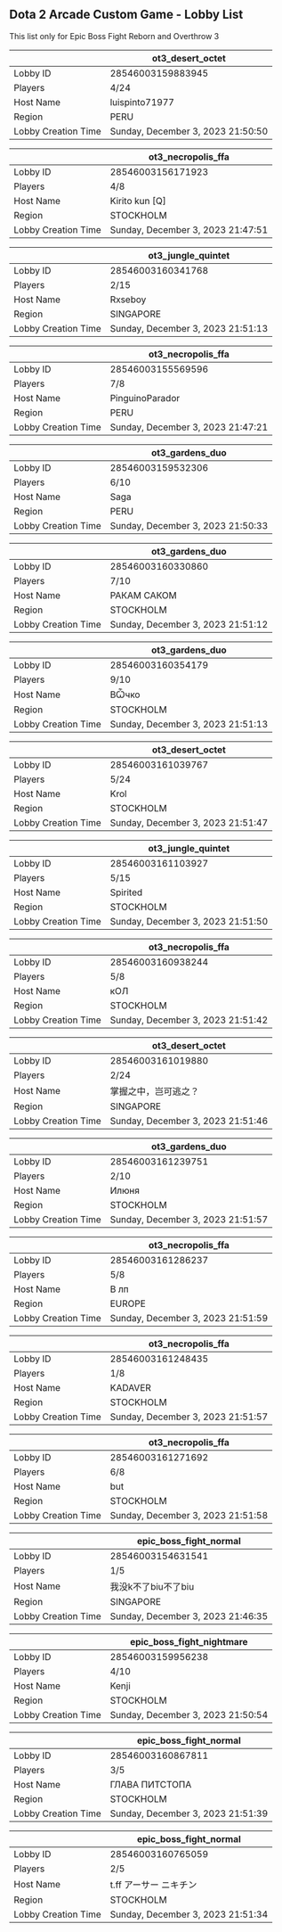 ## Dota 2 Arcade Custom Game - Lobby List

This list only for Epic Boss Fight Reborn and Overthrow 3

|  | ot3_desert_octet |
| ------ | ------ |
| Lobby ID | 28546003159883945 |
| Players | 4/24 |
| Host Name | luispinto71977 |
| Region | PERU |
| Lobby Creation Time | Sunday, December 3, 2023 21:50:50 |


|  | ot3_necropolis_ffa |
| ------ | ------ |
| Lobby ID | 28546003156171923 |
| Players | 4/8 |
| Host Name | Kirito kun [Q] |
| Region | STOCKHOLM |
| Lobby Creation Time | Sunday, December 3, 2023 21:47:51 |


|  | ot3_jungle_quintet |
| ------ | ------ |
| Lobby ID | 28546003160341768 |
| Players | 2/15 |
| Host Name | Rxseboy |
| Region | SINGAPORE |
| Lobby Creation Time | Sunday, December 3, 2023 21:51:13 |


|  | ot3_necropolis_ffa |
| ------ | ------ |
| Lobby ID | 28546003155569596 |
| Players | 7/8 |
| Host Name | PinguinoParador |
| Region | PERU |
| Lobby Creation Time | Sunday, December 3, 2023 21:47:21 |


|  | ot3_gardens_duo |
| ------ | ------ |
| Lobby ID | 28546003159532306 |
| Players | 6/10 |
| Host Name | Saga |
| Region | PERU |
| Lobby Creation Time | Sunday, December 3, 2023 21:50:33 |


|  | ot3_gardens_duo |
| ------ | ------ |
| Lobby ID | 28546003160330860 |
| Players | 7/10 |
| Host Name | РАКАМ САКОМ |
| Region | STOCKHOLM |
| Lobby Creation Time | Sunday, December 3, 2023 21:51:12 |


|  | ot3_gardens_duo |
| ------ | ------ |
| Lobby ID | 28546003160354179 |
| Players | 9/10 |
| Host Name | ВѼчко |
| Region | STOCKHOLM |
| Lobby Creation Time | Sunday, December 3, 2023 21:51:13 |


|  | ot3_desert_octet |
| ------ | ------ |
| Lobby ID | 28546003161039767 |
| Players | 5/24 |
| Host Name | Krol |
| Region | STOCKHOLM |
| Lobby Creation Time | Sunday, December 3, 2023 21:51:47 |


|  | ot3_jungle_quintet |
| ------ | ------ |
| Lobby ID | 28546003161103927 |
| Players | 5/15 |
| Host Name | Spirited |
| Region | STOCKHOLM |
| Lobby Creation Time | Sunday, December 3, 2023 21:51:50 |


|  | ot3_necropolis_ffa |
| ------ | ------ |
| Lobby ID | 28546003160938244 |
| Players | 5/8 |
| Host Name | кОЛ |
| Region | STOCKHOLM |
| Lobby Creation Time | Sunday, December 3, 2023 21:51:42 |


|  | ot3_desert_octet |
| ------ | ------ |
| Lobby ID | 28546003161019880 |
| Players | 2/24 |
| Host Name | 掌握之中，岂可逃之？ |
| Region | SINGAPORE |
| Lobby Creation Time | Sunday, December 3, 2023 21:51:46 |


|  | ot3_gardens_duo |
| ------ | ------ |
| Lobby ID | 28546003161239751 |
| Players | 2/10 |
| Host Name | Илюня |
| Region | STOCKHOLM |
| Lobby Creation Time | Sunday, December 3, 2023 21:51:57 |


|  | ot3_necropolis_ffa |
| ------ | ------ |
| Lobby ID | 28546003161286237 |
| Players | 5/8 |
| Host Name | В лп |
| Region | EUROPE |
| Lobby Creation Time | Sunday, December 3, 2023 21:51:59 |


|  | ot3_necropolis_ffa |
| ------ | ------ |
| Lobby ID | 28546003161248435 |
| Players | 1/8 |
| Host Name | KADAVER |
| Region | STOCKHOLM |
| Lobby Creation Time | Sunday, December 3, 2023 21:51:57 |


|  | ot3_necropolis_ffa |
| ------ | ------ |
| Lobby ID | 28546003161271692 |
| Players | 6/8 |
| Host Name | but |
| Region | STOCKHOLM |
| Lobby Creation Time | Sunday, December 3, 2023 21:51:58 |


|  | epic_boss_fight_normal |
| ------ | ------ |
| Lobby ID | 28546003154631541 |
| Players | 1/5 |
| Host Name | 我没k不了biu不了biu |
| Region | SINGAPORE |
| Lobby Creation Time | Sunday, December 3, 2023 21:46:35 |


|  | epic_boss_fight_nightmare |
| ------ | ------ |
| Lobby ID | 28546003159956238 |
| Players | 4/10 |
| Host Name | Kenji |
| Region | STOCKHOLM |
| Lobby Creation Time | Sunday, December 3, 2023 21:50:54 |


|  | epic_boss_fight_normal |
| ------ | ------ |
| Lobby ID | 28546003160867811 |
| Players | 3/5 |
| Host Name | ГЛАВА ПИТСТОПА |
| Region | STOCKHOLM |
| Lobby Creation Time | Sunday, December 3, 2023 21:51:39 |


|  | epic_boss_fight_normal |
| ------ | ------ |
| Lobby ID | 28546003160765059 |
| Players | 2/5 |
| Host Name | t.ff アーサー ニキチン |
| Region | STOCKHOLM |
| Lobby Creation Time | Sunday, December 3, 2023 21:51:34 |


